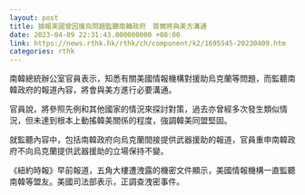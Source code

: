 ```yaml
---
layout: post
title: 據報美國曾因援烏問題監聽南韓政府　首爾將與美方溝通
date: 2023-04-09 22:31:43.000000000 +08:00
link: https://news.rthk.hk/rthk/ch/component/k2/1695545-20230409.htm
categories: rthk
---
```


南韓總統辦公室官員表示，知悉有關美國情報機構對援助烏克蘭等問題，而監聽南韓政府的報道內容，將會與美方進行必要溝通。

官員說，將參照先例和其他國家的情況來探討對策，過去亦曾經多次發生類似情況，但未達到根本上動搖韓美關係的程度，強調韓美同盟堅固。

就監聽內容中，包括南韓政府向烏克蘭間接提供武器援助的報道，官員重申南韓政府不向烏克蘭提供武器援助的立場保持不變。

《紐約時報》早前報道，五角大樓遭洩露的機密文件顯示，美國情報機構一直監聽南韓等盟友。美國司法部表示，正調查洩密事件。
